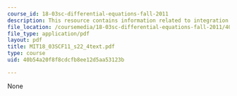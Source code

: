 ```yaml
---
course_id: 18-03sc-differential-equations-fall-2011
description: This resource contains information related to integration and differentiation.
file_location: /coursemedia/18-03sc-differential-equations-fall-2011/40b54a20f8f8cdcfb8ee12d5aa53123b_MIT18_03SCF11_s22_4text.pdf
file_type: application/pdf
layout: pdf
title: MIT18_03SCF11_s22_4text.pdf
type: course
uid: 40b54a20f8f8cdcfb8ee12d5aa53123b

---
```

None